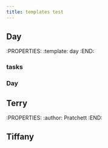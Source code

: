 ```yaml
---
title: templates test
---
```


## Day
:PROPERTIES:
:template: day
:END:
### tasks
### Day
## Terry
:PROPERTIES:
:author: Pratchett
:END:
## Tiffany
##
